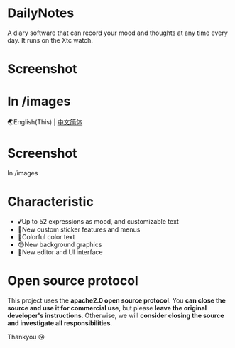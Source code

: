 # DailyNotes
A diary software that can record your mood and thoughts at any time every day.
It runs on the Xtc watch.

# Screenshot
In /images
=======

🌏English(This) | [中文简体](https://github.com/HaoduyouduStudio/DailyNotes/blob/master/ZH-CN%20README.md)

# Screenshot
In /images

# Characteristic

- 💕Up to 52 expressions as mood, and customizable text
- 🙌New custom sticker features and menus
- 🎉Colorful color text
- 😎New background graphics
- 👀New editor and UI interface

# Open source protocol

This project uses the **apache2.0 open source protocol**. You **can close the source and use it for commercial use**, but please **leave the original developer's instructions**. Otherwise, we will **consider closing the source and investigate all responsibilities**.

Thankyou 😘